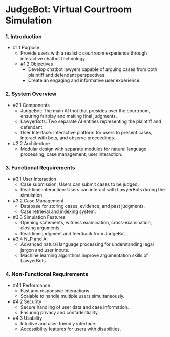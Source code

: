 # JudgeBot: Virtual Courtroom Simulation
 
### 1. Introduction
  - #1.1 Purpose
    - Provide users with a realistic courtroom experience through interactive chatbot technology.
    - #1.2 Objectives
      - Develop chatbot lawyers capable of arguing cases from both plaintiff and defendant perspectives.
      - Create an engaging and informative user experience.
  
### 2. System Overview
  - #2.1 Components
    - JudgeBot: The main AI thot that presides over the courtroom, ensuring fairplay and making final judgments.
    - LawyerBots: Two separate AI entities representing the plaintiff and defendant.
    - User Interface: Interactive platform for users to present cases, interact with bots, and observe proceedings.
  - #2.2 Architecture
    - Modular design with separate modules for natural language processing, case management, user interaction.

### 3. Functional Requirements
  - #3.1 User Interaction
    - Case submission: Users can submit cases to be judged.
    - Real-time interaction: Users can interact with LawyerBots during the simulation.
  - #3.2 Case Management
    - Database for storing cases, evidence, and past judgments.
    - Case retrieval and indexing system.
  - #3.3 Simulation Features
    - Opening statements, witness examination, cross-examination, closing arguments.
    - Real-time judgment and feedback from JudgeBot.
  - #3.4 NLP and AI
    - Advanced natural language processing for understanding legal jargon and user inputs.
    - Machine learning algorithms improve argumentation skills of LawyerBots.


### 4. Non-Functional Requirements
  - #4.1 Performance
    - Fast and responsive interactions.
    - Scalable to handle multiple users simultaneously.
  - #4.2 Security
    - Secure handling of user data and case information.
    - Ensuring privacy and confadentiality.
  - #4.3 Usability
    - Intuitive and user-friendly interface.
    - Accessibility features for users with disabilities.

